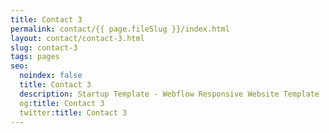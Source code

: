 ```yaml
---
title: Contact 3
permalink: contact/{{ page.fileSlug }}/index.html
layout: contact/contact-3.html
slug: contact-3
tags: pages
seo:
  noindex: false
  title: Contact 3
  description: Startup Template - Webflow Responsive Website Template
  og:title: Contact 3
  twitter:title: Contact 3
---
```



